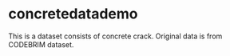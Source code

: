 # concretedatademo
This is a dataset consists of concrete crack. Original data is from CODEBRIM dataset.
